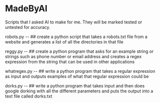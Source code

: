 # MadeByAI

Scripts that I asked AI to make for me. They will be marked tested or untested for accuracy. 

robots.py -- ## create a python script that takes a robots.txt file from a website and generates a list of all the directories in that file

reggy.py -- ## create a python program that asks for an example string or strings such as phone number or email address and creates a regex expression from the string that can be used in other applications

whatregex.py -- ##  write a python program that takes a regular expression as input and outputs examples of what that regular expression could be

dorks.py -- ## write a python program that takes input and then does google dorking with all the different parameters and puts the output into a text file called dorks.txt
